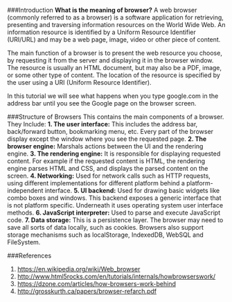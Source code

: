 ###Introduction
**What is the meaning of browser?**
A web browser (commonly referred to as a browser) is a software application for retrieving, presenting and traversing information resources on the World Wide Web. An information resource is identified by a Uniform Resource Identifier (URI/URL) and may be a web page, image, video or other piece of content.

The main function of a browser is to present the web resource you choose, by requesting it from the server and displaying it in the browser window. The resource is usually an HTML document, but may also be a PDF, image, or some other type of content. The location of the resource is specified by the user using a URI (Uniform Resource Identifier).

In this tutorial we will see what happens when you type google.com in the address bar until you see the Google page on the browser screen.

###Structure of Browsers
This contains the main components of a browser. They Include:
  **1. The user interface:** This includes the address bar, back/forward button, bookmarking menu, etc. Every part of the browser display except the window where you see the requested page.
  **2. The browser engine:** Marshals actions between the UI and the rendering engine.
  **3. The rendering engine:** It is responsible for displaying requested content. For example if the requested content is HTML, the rendering engine parses HTML and CSS, and displays the parsed content on the screen.
  **4. Networking:** Used for network calls such as HTTP requests, using different implementations for different platform behind a platform-independent interface.
  **5. UI backend:** Used for drawing basic widgets like combo boxes and windows. This backend exposes a generic interface that is not platform specific. Underneath it uses operating system user interface methods.
  **6. JavaScript interpreter:** Used to parse and execute JavaScript code.
  **7. Data storage:** This is a persistence layer. The browser may need to save all sorts of data locally, such as cookies. Browsers also support storage mechanisms such as localStorage, IndexedDB, WebSQL and FileSystem.


###References
1. https://en.wikipedia.org/wiki/Web_browser
2. http://www.html5rocks.com/en/tutorials/internals/howbrowserswork/
3. https://dzone.com/articles/how-browsers-work-behind
4. http://grosskurth.ca/papers/browser-refarch.pdf
